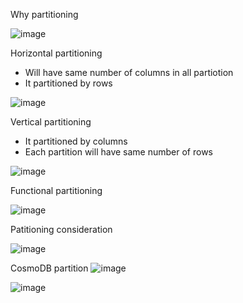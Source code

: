 
Why partitioning

![image](https://user-images.githubusercontent.com/38088886/110894757-554fff00-82f0-11eb-9f10-8b4a043557d2.png)


Horizontal partitioning

* Will have same number of columns in all partiotion
* It partitioned by rows

![image](https://user-images.githubusercontent.com/38088886/110895002-d0191a00-82f0-11eb-9b71-ee2918e5b270.png)

Vertical partitioning
* It partitioned by columns
* Each partition will have same number of rows

![image](https://user-images.githubusercontent.com/38088886/110895160-2423fe80-82f1-11eb-83e9-f3164a3e8c05.png)

Functional partitioning

![image](https://user-images.githubusercontent.com/38088886/110895440-af04f900-82f1-11eb-96d2-3e6d0c761bae.png)


Patitioning consideration


![image](https://user-images.githubusercontent.com/38088886/110896071-be387680-82f2-11eb-855c-d5bba0f5db0b.png)

CosmoDB partition
![image](https://user-images.githubusercontent.com/38088886/110900838-4de22300-82fb-11eb-98de-da2c3778da27.png)


![image](https://user-images.githubusercontent.com/38088886/110900706-18d5d080-82fb-11eb-9ef2-8e097b4b6641.png)

